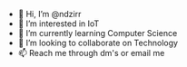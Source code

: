 - 👋 Hi, I’m @ndzirr
- 👀 I’m interested in IoT
- 🌱 I’m currently learning Computer Science
- 💞️ I’m looking to collaborate on Technology
- 📫 Reach me through dm's or email me

<!---
ndzirr/ndzirr is a ✨ special ✨ repository because its `README.md` (this file) appears on your GitHub profile.
You can click the Preview link to take a look at your changes.
--->
